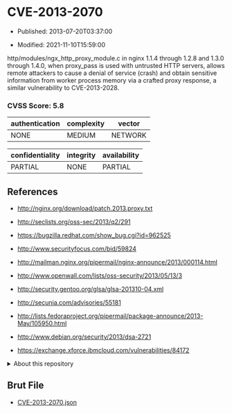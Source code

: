 # CVE-2013-2070

- Published: 2013-07-20T03:37:00

- Modified: 2021-11-10T15:59:00

http/modules/ngx_http_proxy_module.c in nginx 1.1.4 through 1.2.8 and 1.3.0 through 1.4.0, when proxy_pass is used with untrusted HTTP servers, allows remote attackers to cause a denial of service (crash) and obtain sensitive information from worker process memory via a crafted proxy response, a similar vulnerability to CVE-2013-2028.

### CVSS Score: **5.8**

| authentication | complexity | vector |
| --- | --- | --- |
| NONE | MEDIUM | NETWORK |

| confidentiality | integrity | availability |
| --- | --- | --- |
| PARTIAL | NONE | PARTIAL |

## References

* http://nginx.org/download/patch.2013.proxy.txt

* http://seclists.org/oss-sec/2013/q2/291

* https://bugzilla.redhat.com/show_bug.cgi?id=962525

* http://www.securityfocus.com/bid/59824

* http://mailman.nginx.org/pipermail/nginx-announce/2013/000114.html

* http://www.openwall.com/lists/oss-security/2013/05/13/3

* http://security.gentoo.org/glsa/glsa-201310-04.xml

* http://secunia.com/advisories/55181

* http://lists.fedoraproject.org/pipermail/package-announce/2013-May/105950.html

* http://www.debian.org/security/2013/dsa-2721

* https://exchange.xforce.ibmcloud.com/vulnerabilities/84172

<details>
<summary>About this repository</summary> 

  This repository is part of the project [Live Hack CVE](https://github.com/Live-Hack-CVE). Main website can be found [www.live-hack.org](https://www.live-hack.org) 
  
  Made by [Sn0wAlice](https://github.com/Sn0wAlice) for the people that care about security and need to have a feed of the latest CVEs. Hope you enjoy it, don't forget to star the repo and follow me on [Twitter](https://twitter.com/Sn0wAlice) and [Github](https://github.com/Sn0wAlice). And that is my [personnal website](https://www.alice-snow.me/)

  - [Home Page](https://github.com/Live-Hack-CVE)
  - [Framework](https://github.com/Live-Hack-CVE/cve-framework)
  - [CVE database](https://github.com/Live-Hack-CVE/full_database)
  - [Changelog](https://github.com/Live-Hack-CVE/Changelog)
</details>

## Brut File

* [CVE-2013-2070.json](https://raw.githubusercontent.com/Live-Hack-CVE/full_database/main/cves/2013/CVE-2013-2070.json)

